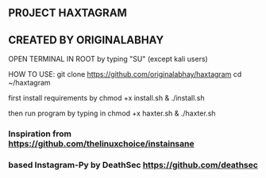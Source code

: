 ## PR0JECT HAXTAGRAM
## CREATED BY ORIGINALABHAY



OPEN TERMINAL IN ROOT by typing "SU" (except kali users)


HOW TO USE:
git clone https://github.com/originalabhay/haxtagram
cd ~/haxtagram

first install requirements by 
chmod +x install.sh
       & ./install.sh

	   
then run program by typing in 
chmod +x haxter.sh
       & ./haxter.sh

### Inspiration from https://github.com/thelinuxchoice/instainsane
### based Instagram-Py by DeathSec https://github.com/deathsec
